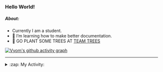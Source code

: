 ### Hello World!

##### About:
- Currently I am a student.
- 🌱 I’m learning how to make better documentation.
- 🌱 GO PLANT SOME TREES AT [TEAM TREES](https://teamtrees.org/)

[![Vyom's github activity graph](https://activity-graph.herokuapp.com/graph?username=Vyvy-vi)](https://github.com/ashutosh00710/github-readme-activity-graph)

---
<details>
  <summary>:zap: My Activity:</summary>
  
<!--START_SECTION:waka-->
![Code Time](http://img.shields.io/badge/Code%20Time-889%20hrs%2055%20mins-blue)

**I'm a Night 🦉** 

```text
🌞 Morning    94 commits     ███░░░░░░░░░░░░░░░░░░░░░░   11.59% 
🌆 Daytime    219 commits    ██████░░░░░░░░░░░░░░░░░░░   27.0% 
🌃 Evening    272 commits    ████████░░░░░░░░░░░░░░░░░   33.54% 
🌙 Night      226 commits    ███████░░░░░░░░░░░░░░░░░░   27.87%

```
📅 **I'm Most Productive on Sunday** 

```text
Monday       124 commits    ███░░░░░░░░░░░░░░░░░░░░░░   15.29% 
Tuesday      125 commits    ███░░░░░░░░░░░░░░░░░░░░░░   15.41% 
Wednesday    108 commits    ███░░░░░░░░░░░░░░░░░░░░░░   13.32% 
Thursday     113 commits    ███░░░░░░░░░░░░░░░░░░░░░░   13.93% 
Friday       105 commits    ███░░░░░░░░░░░░░░░░░░░░░░   12.95% 
Saturday     79 commits     ██░░░░░░░░░░░░░░░░░░░░░░░   9.74% 
Sunday       157 commits    ████░░░░░░░░░░░░░░░░░░░░░   19.36%

```


📊 **This Week I Spent My Time On** 

```text
🔥 Editors: 
VS Code                  5 hrs 25 mins       █████████████████████████   100.0%

🐱‍💻 Projects: 
TEA-onboarding-bot       2 hrs 45 mins       ████████████░░░░░░░░░░░░░   50.83% 
CSF                      2 hrs 36 mins       ████████████░░░░░░░░░░░░░   48.28% 
praise                   2 mins              ░░░░░░░░░░░░░░░░░░░░░░░░░   0.89%

```


 Last Updated on 30/09/2022 04:06:30 UTC
<!--END_SECTION:waka-->
</details>
